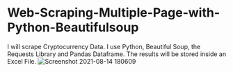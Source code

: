 # Web-Scraping-Multiple-Page-with-Python-Beautifulsoup
 I will scrape Cryptocurrency Data. I use Python, Beautiful Soup, the Requests Library and Pandas Dataframe. The results will be stored inside an Excel File.
![Screenshot 2021-08-14 180609](https://user-images.githubusercontent.com/59795901/129446689-a003ccb9-3bb4-42c1-afb8-35edabdbb043.png)
